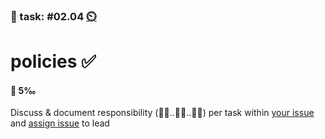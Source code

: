 ### 💪 task: #02.04 [⏲️](https://youtu.be/h1uaTOmvZbA)

# policies ✅

#### 🏅 5‰

Discuss & document responsibility (🧑‍💼..🧑‍🎨..🧑‍💻) per task within [your issue](https://github.com/digital-sustainability/module-eoss-hs22-sandbox/issues?q=is%3Aissue+is%3Aopen+%22analyse%2C+document+and+present%22) and [assign issue](https://docs.github.com/en/issues/tracking-your-work-with-issues/assigning-issues-and-pull-requests-to-other-github-users) to lead